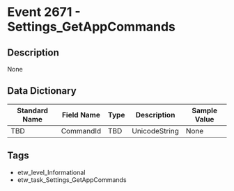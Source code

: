 # Event 2671 - Settings_GetAppCommands

## Description
None

## Data Dictionary
|Standard Name|Field Name|Type|Description|Sample Value|
|---|---|---|---|---|
|TBD|CommandId|TBD|UnicodeString|None|None|

## Tags
* etw_level_Informational
* etw_task_Settings_GetAppCommands